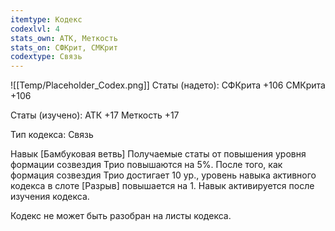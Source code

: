 ```yaml
---
itemtype: Кодекс
codexlvl: 4
stats_own: АТК, Меткость
stats_on: СФКрит, СМКрит
codextype: Связь
---
```

![[Temp/Placeholder_Codex.png]]
Статы (надето):
СФКрита +106
СМКрита +106

Статы (изучено):
АТК +17
Меткость +17

Тип кодекса: Связь


Навык
[Бамбуковая ветвь] Получаемые статы от повышения уровня формации созвездия Трио повышаются на 5%. После того, как формация созвездия Трио достигает 10 ур., уровень навыка активного кодекса в слоте [Разрыв] повышается на 1. Навык активируется после изучения кодекса.

Кодекс не может быть разобран на листы кодекса.
